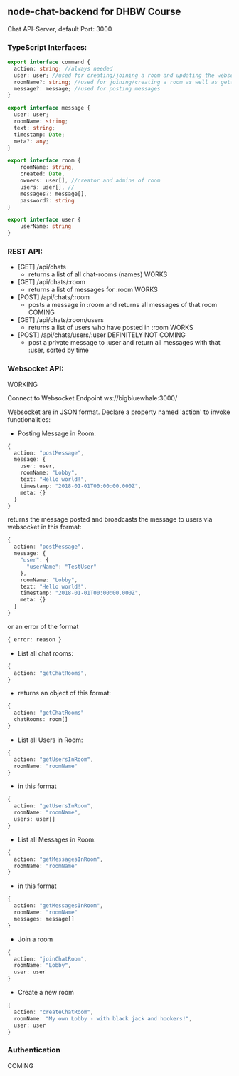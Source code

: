 ## node-chat-backend for DHBW Course

Chat API-Server, default Port: 3000

### TypeScript Interfaces:

``` TypeScript
export interface command {
  action: string; //always needed
  user: user; //used for creating/joining a room and updating the websocket session
  roomName?: string; //used for joining/creating a room as well as getting rooms/messages/users
  message?: message; //used for posting messages
}
```

``` TypeScript
export interface message {
  user: user;
  roomName: string;
  text: string;
  timestamp: Date;
  meta?: any;
}
```

``` TypeScript
export interface room {
    roomName: string,
    created: Date,
    owners: user[], //creator and admins of room
    users: user[], //
    messages?: message[],
    password?: string
}
```

``` TypeScript
export interface user {
    userName: string
}
```

### REST API:

* [GET] /api/chats
  * returns a list of all chat-rooms (names) WORKS
* [GET] /api/chats/:room
  * returns a list of messages for :room WORKS
* [POST] /api/chats/:room
  * posts a message in :room and returns all messages of that room COMING
* [GET] /api/chats/:room/users
  * returns a list of users who have posted in :room WORKS
* [POST] /api/chats/users/:user DEFINITELY NOT COMING
  * post a private message to :user and return all messages with that :user, sorted by time

### Websocket API:

WORKING

Connect to Websocket Endpoint ws://bigbluewhale:3000/

Websocket are in JSON format. Declare a property named 'action' to invoke functionalities:

* Posting Message in Room:

```TypeScript
{
  action: "postMessage",
  message: {
    user: user,
    roomName: "Lobby",
    text: "Hello world!",
    timestamp: "2018-01-01T00:00:00.000Z",
    meta: {}
  }
}
```

returns the message posted and broadcasts the message to users via websocket in this format:

```TypeScript
{
  action: "postMessage",
  message: {
    "user": {
      "userName": "TestUser"
    },
    roomName: "Lobby",
    text: "Hello world!",
    timestamp: "2018-01-01T00:00:00.000Z",
    meta: {}
  }
}
```

or an error of the format

```TypeScript
{ error: reason }
```

* List all chat rooms:

```TypeScript
{
  action: "getChatRooms",
}
```

* returns an object of this format:

```TypeScript
{
  action: "getChatRooms"
  chatRooms: room[]
}
```

* List all Users in Room:

```TypeScript
{
  action: "getUsersInRoom",
  roomName: "roomName"
}
```

* in this format

```TypeScript
{
  action: "getUsersInRoom",
  roomName: "roomName",
  users: user[]
}
```

* List all Messages in Room:

```TypeScript
{
  action: "getMessagesInRoom",
  roomName: "roomName"
}
```

* in this format

```TypeScript
{
  action: "getMessagesInRoom",
  roomName: "roomName"
  messages: message[]
}
```

* Join a room

```TypeScript
{
  action: "joinChatRoom",
  roomName: "Lobby",
  user: user
}
```

* Create a new room

```TypeScript
{
  action: "createChatRoom",
  roomName: "My own Lobby - with black jack and hookers!",
  user: user
}
```

### Authentication

COMING

